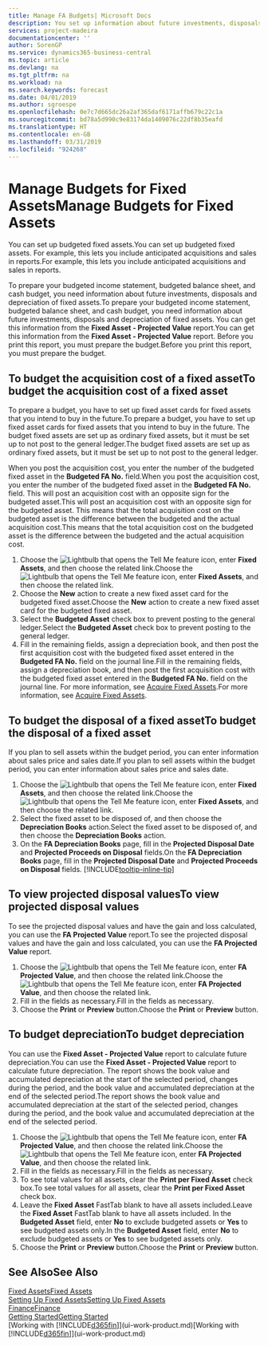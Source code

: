 ```yaml
---
title: Manage FA Budgets| Microsoft Docs
description: You set up information about future investments, disposals, and depreciation of fixed assets to help prepare budgets and forecasts.
services: project-madeira
documentationcenter: ''
author: SorenGP
ms.service: dynamics365-business-central
ms.topic: article
ms.devlang: na
ms.tgt_pltfrm: na
ms.workload: na
ms.search.keywords: forecast
ms.date: 04/01/2019
ms.author: sgroespe
ms.openlocfilehash: 0e7c7d665dc26a2af365daf6171affb679c22c1a
ms.sourcegitcommit: bd78a5d990c9e83174da1409076c22df8b35eafd
ms.translationtype: HT
ms.contentlocale: en-GB
ms.lasthandoff: 03/31/2019
ms.locfileid: "924268"
---
```

# <a name="manage-budgets-for-fixed-assets"></a><span data-ttu-id="4d209-103">Manage Budgets for Fixed Assets</span><span class="sxs-lookup"><span data-stu-id="4d209-103">Manage Budgets for Fixed Assets</span></span>
<span data-ttu-id="4d209-104">You can set up budgeted fixed assets.</span><span class="sxs-lookup"><span data-stu-id="4d209-104">You can set up budgeted fixed assets.</span></span> <span data-ttu-id="4d209-105">For example, this lets you include anticipated acquisitions and sales in reports.</span><span class="sxs-lookup"><span data-stu-id="4d209-105">For example, this lets you include anticipated acquisitions and sales in reports.</span></span>  

<span data-ttu-id="4d209-106">To prepare your budgeted income statement, budgeted balance sheet, and cash budget, you need information about future investments, disposals and depreciation of fixed assets.</span><span class="sxs-lookup"><span data-stu-id="4d209-106">To prepare your budgeted income statement, budgeted balance sheet, and cash budget, you need information about future investments, disposals and depreciation of fixed assets.</span></span> <span data-ttu-id="4d209-107">You can get this information from the **Fixed Asset - Projected Value** report.</span><span class="sxs-lookup"><span data-stu-id="4d209-107">You can get this information from the **Fixed Asset - Projected Value** report.</span></span> <span data-ttu-id="4d209-108">Before you print this report, you must prepare the budget.</span><span class="sxs-lookup"><span data-stu-id="4d209-108">Before you print this report, you must prepare the budget.</span></span>  

## <a name="to-budget-the-acquisition-cost-of-a-fixed-asset"></a><span data-ttu-id="4d209-109">To budget the acquisition cost of a fixed asset</span><span class="sxs-lookup"><span data-stu-id="4d209-109">To budget the acquisition cost of a fixed asset</span></span>
<span data-ttu-id="4d209-110">To prepare a budget, you have to set up fixed asset cards for fixed assets that you intend to buy in the future.</span><span class="sxs-lookup"><span data-stu-id="4d209-110">To prepare a budget, you have to set up fixed asset cards for fixed assets that you intend to buy in the future.</span></span> <span data-ttu-id="4d209-111">The budget fixed assets are set up as ordinary fixed assets, but it must be set up to not post to the general ledger.</span><span class="sxs-lookup"><span data-stu-id="4d209-111">The budget fixed assets are set up as ordinary fixed assets, but it must be set up to not post to the general ledger.</span></span>

<span data-ttu-id="4d209-112">When you post the acquisition cost, you enter the number of the budgeted fixed asset in the **Budgeted FA No.** field.</span><span class="sxs-lookup"><span data-stu-id="4d209-112">When you post the acquisition cost, you enter the number of the budgeted fixed asset in the **Budgeted FA No.** field.</span></span> <span data-ttu-id="4d209-113">This will post an acquisition cost with an opposite sign for the budgeted asset.</span><span class="sxs-lookup"><span data-stu-id="4d209-113">This will post an acquisition cost with an opposite sign for the budgeted asset.</span></span> <span data-ttu-id="4d209-114">This means that the total acquisition cost on the budgeted asset is the difference between the budgeted and the actual acquisition cost.</span><span class="sxs-lookup"><span data-stu-id="4d209-114">This means that the total acquisition cost on the budgeted asset is the difference between the budgeted and the actual acquisition cost.</span></span>

1. <span data-ttu-id="4d209-115">Choose the ![Lightbulb that opens the Tell Me feature](media/ui-search/search_small.png "Tell me what you want to do") icon, enter **Fixed Assets**, and then choose the related link.</span><span class="sxs-lookup"><span data-stu-id="4d209-115">Choose the ![Lightbulb that opens the Tell Me feature](media/ui-search/search_small.png "Tell me what you want to do") icon, enter **Fixed Assets**, and then choose the related link.</span></span>
2. <span data-ttu-id="4d209-116">Choose the **New** action to create a new fixed asset card for the budgeted fixed asset.</span><span class="sxs-lookup"><span data-stu-id="4d209-116">Choose the **New** action to create a new fixed asset card for the budgeted fixed asset.</span></span>
3. <span data-ttu-id="4d209-117">Select the **Budgeted Asset** check box to prevent posting to the general ledger.</span><span class="sxs-lookup"><span data-stu-id="4d209-117">Select the **Budgeted Asset** check box to prevent posting to the general ledger.</span></span>
4. <span data-ttu-id="4d209-118">Fill in the remaining fields, assign a depreciation book, and then post the first acquisition cost with the budgeted fixed asset entered in the **Budgeted FA No.** field on the journal line.</span><span class="sxs-lookup"><span data-stu-id="4d209-118">Fill in the remaining fields, assign a depreciation book, and then post the first acquisition cost with the budgeted fixed asset entered in the **Budgeted FA No.** field on the journal line.</span></span> <span data-ttu-id="4d209-119">For more information, see [Acquire Fixed Assets](fa-how-acquire.md).</span><span class="sxs-lookup"><span data-stu-id="4d209-119">For more information, see [Acquire Fixed Assets](fa-how-acquire.md).</span></span>

## <a name="to-budget-the-disposal-of-a-fixed-asset"></a><span data-ttu-id="4d209-120">To budget the disposal of a fixed asset</span><span class="sxs-lookup"><span data-stu-id="4d209-120">To budget the disposal of a fixed asset</span></span>
<span data-ttu-id="4d209-121">If you plan to sell assets within the budget period, you can enter information about sales price and sales date.</span><span class="sxs-lookup"><span data-stu-id="4d209-121">If you plan to sell assets within the budget period, you can enter information about sales price and sales date.</span></span>

1. <span data-ttu-id="4d209-122">Choose the ![Lightbulb that opens the Tell Me feature](media/ui-search/search_small.png "Tell me what you want to do") icon, enter **Fixed Assets**, and then choose the related link.</span><span class="sxs-lookup"><span data-stu-id="4d209-122">Choose the ![Lightbulb that opens the Tell Me feature](media/ui-search/search_small.png "Tell me what you want to do") icon, enter **Fixed Assets**, and then choose the related link.</span></span>
2. <span data-ttu-id="4d209-123">Select the fixed asset to be disposed of, and then choose the **Depreciation Books** action.</span><span class="sxs-lookup"><span data-stu-id="4d209-123">Select the fixed asset to be disposed of, and then choose the **Depreciation Books** action.</span></span>
3. <span data-ttu-id="4d209-124">On the **FA Depreciation Books** page, fill in the **Projected Disposal Date** and **Projected Proceeds on Disposal** fields.</span><span class="sxs-lookup"><span data-stu-id="4d209-124">On the **FA Depreciation Books** page, fill in the **Projected Disposal Date** and **Projected Proceeds on Disposal** fields.</span></span> [!INCLUDE[tooltip-inline-tip](includes/tooltip-inline-tip_md.md)]

## <a name="to-view-projected-disposal-values"></a><span data-ttu-id="4d209-125">To view projected disposal values</span><span class="sxs-lookup"><span data-stu-id="4d209-125">To view projected disposal values</span></span>
<span data-ttu-id="4d209-126">To see the projected disposal values and have the gain and loss calculated, you can use the **FA Projected Value** report.</span><span class="sxs-lookup"><span data-stu-id="4d209-126">To see the projected disposal values and have the gain and loss calculated, you can use the **FA Projected Value** report.</span></span>

1. <span data-ttu-id="4d209-127">Choose the ![Lightbulb that opens the Tell Me feature](media/ui-search/search_small.png "Tell me what you want to do") icon, enter **FA Projected Value**, and then choose the related link.</span><span class="sxs-lookup"><span data-stu-id="4d209-127">Choose the ![Lightbulb that opens the Tell Me feature](media/ui-search/search_small.png "Tell me what you want to do") icon, enter **FA Projected Value**, and then choose the related link.</span></span>
2. <span data-ttu-id="4d209-128">Fill in the fields as necessary.</span><span class="sxs-lookup"><span data-stu-id="4d209-128">Fill in the fields as necessary.</span></span>
3. <span data-ttu-id="4d209-129">Choose the **Print** or **Preview** button.</span><span class="sxs-lookup"><span data-stu-id="4d209-129">Choose the **Print** or **Preview** button.</span></span>

## <a name="to-budget-depreciation"></a><span data-ttu-id="4d209-130">To budget depreciation</span><span class="sxs-lookup"><span data-stu-id="4d209-130">To budget depreciation</span></span>
<span data-ttu-id="4d209-131">You can use the **Fixed Asset - Projected Value** report to calculate future depreciation.</span><span class="sxs-lookup"><span data-stu-id="4d209-131">You can use the **Fixed Asset - Projected Value** report to calculate future depreciation.</span></span> <span data-ttu-id="4d209-132">The report shows the book value and accumulated depreciation at the start of the selected period, changes during the period, and the book value and accumulated depreciation at the end of the selected period.</span><span class="sxs-lookup"><span data-stu-id="4d209-132">The report shows the book value and accumulated depreciation at the start of the selected period, changes during the period, and the book value and accumulated depreciation at the end of the selected period.</span></span>

1. <span data-ttu-id="4d209-133">Choose the ![Lightbulb that opens the Tell Me feature](media/ui-search/search_small.png "Tell me what you want to do") icon, enter **FA Projected Value**, and then choose the related link.</span><span class="sxs-lookup"><span data-stu-id="4d209-133">Choose the ![Lightbulb that opens the Tell Me feature](media/ui-search/search_small.png "Tell me what you want to do") icon, enter **FA Projected Value**, and then choose the related link.</span></span>
2. <span data-ttu-id="4d209-134">Fill in the fields as necessary.</span><span class="sxs-lookup"><span data-stu-id="4d209-134">Fill in the fields as necessary.</span></span>
3. <span data-ttu-id="4d209-135">To see total values for all assets, clear the **Print per Fixed Asset** check box.</span><span class="sxs-lookup"><span data-stu-id="4d209-135">To see total values for all assets, clear the **Print per Fixed Asset** check box.</span></span>
4. <span data-ttu-id="4d209-136">Leave the **Fixed Asset** FastTab blank to have all assets included.</span><span class="sxs-lookup"><span data-stu-id="4d209-136">Leave the **Fixed Asset** FastTab blank to have all assets included.</span></span> <span data-ttu-id="4d209-137">In the **Budgeted Asset** field, enter **No** to exclude budgeted assets or **Yes** to see budgeted assets only.</span><span class="sxs-lookup"><span data-stu-id="4d209-137">In the **Budgeted Asset** field, enter **No** to exclude budgeted assets or **Yes** to see budgeted assets only.</span></span>
5. <span data-ttu-id="4d209-138">Choose the **Print** or **Preview** button.</span><span class="sxs-lookup"><span data-stu-id="4d209-138">Choose the **Print** or **Preview** button.</span></span>

## <a name="see-also"></a><span data-ttu-id="4d209-139">See Also</span><span class="sxs-lookup"><span data-stu-id="4d209-139">See Also</span></span>
[<span data-ttu-id="4d209-140">Fixed Assets</span><span class="sxs-lookup"><span data-stu-id="4d209-140">Fixed Assets</span></span>](fa-manage.md)  
[<span data-ttu-id="4d209-141">Setting Up Fixed Assets</span><span class="sxs-lookup"><span data-stu-id="4d209-141">Setting Up Fixed Assets</span></span>](fa-setup.md)  
[<span data-ttu-id="4d209-142">Finance</span><span class="sxs-lookup"><span data-stu-id="4d209-142">Finance</span></span>](finance.md)  
[<span data-ttu-id="4d209-143">Getting Started</span><span class="sxs-lookup"><span data-stu-id="4d209-143">Getting Started</span></span>](product-get-started.md)  
<span data-ttu-id="4d209-144">[Working with [!INCLUDE[d365fin](includes/d365fin_md.md)]](ui-work-product.md)</span><span class="sxs-lookup"><span data-stu-id="4d209-144">[Working with [!INCLUDE[d365fin](includes/d365fin_md.md)]](ui-work-product.md)</span></span>
